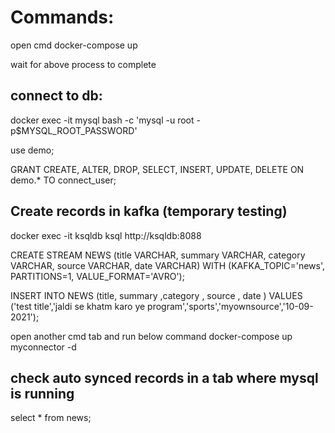 # Commands:
open cmd
docker-compose up 

wait for above process to complete

## connect to db:
docker exec -it mysql bash -c 'mysql -u root -p$MYSQL_ROOT_PASSWORD'

use demo;

GRANT  CREATE, ALTER, DROP, SELECT, INSERT, UPDATE, DELETE ON demo.* TO connect_user;

## Create records in kafka (temporary testing)

docker exec -it ksqldb ksql http://ksqldb:8088

CREATE STREAM NEWS (title VARCHAR, summary VARCHAR, category VARCHAR, source VARCHAR, date VARCHAR)
  WITH (KAFKA_TOPIC='news', PARTITIONS=1, VALUE_FORMAT='AVRO');

INSERT INTO NEWS (title, summary ,category , source , date ) VALUES ('test title','jaldi se khatm karo ye program','sports','myownsource','10-09-2021');

open another cmd tab and run below command
docker-compose up myconnector -d


## check auto synced records in a tab where mysql is running
select * from news;

  
